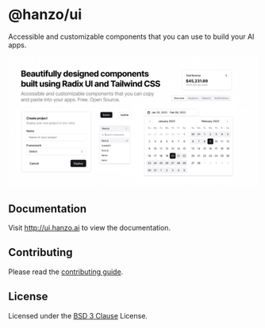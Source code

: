 # @hanzo/ui

Accessible and customizable components that you can use to build your AI apps.

![hero](apps/web/public/og.jpg)

## Documentation

Visit http://ui.hanzo.ai to view the documentation.

## Contributing

Please read the [contributing guide](/CONTRIBUTING.md).

## License

Licensed under the [BSD 3 Clause](./LICENSE.md) License.
